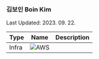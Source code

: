 ### 김보인 Boin Kim

Last Updated: 2023. 09. 22.

| Type      | Name                                                                                                       | Description                                |
| --------- | ---------------------------------------------------------------------------------------------------------- | ------------------------------------------ |
| Infra     | ![AWS](https://img.shields.io/badge/AWS-%23FF9900.svg?style=for-the-badge&logo=amazon-aws&logoColor=white) |                                 |
